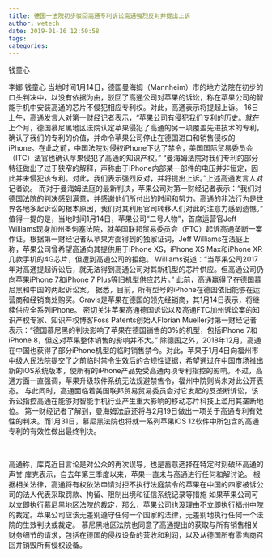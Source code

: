 ```yaml
---
title: 德国一法院初步驳回高通专利诉讼高通强烈反对并提出上诉
author: wetech
date: 2019-01-16 12:50:58
tags: 
categories: 
---
```

钱童心
<!-- more -->
李娜
钱童心
当地时间1月14日，德国曼海姆（Mannheim）市的地方法院在初步的口头判决中，以没有依据为由，驳回了高通公司对苹果的诉讼，称在苹果公司的智能手机中安装高通的芯片不侵犯相应专利权。对此，高通表示将提起上诉。
16日上午，高通发言人对第一财经记者表示，“苹果公司有侵犯我们专利的历史。就在上个月，德国慕尼黑地区法院认定苹果侵犯了高通的另一项覆盖先进技术的专利，确认了我们的专利的价值，并命令苹果公司停止在德国进口和销售侵权的iPhone。在此之前，中国法院对侵权iPhone下达了禁令，美国国际贸易委员会（ITC）法官也确认苹果侵犯了高通的知识产权。”
“曼海姆法院对我们专利的部分特征做出了过于狭窄的解释，声称由于iPhone内部某一部件的电压并非恒定，因此并未侵犯该专利。对此，我们表示强烈反对，并将提出上诉。”上述高通发言人对记者说。
而对于曼海姆法庭的最新判决，苹果公司对第一财经记者表示：“我们对德国法院的判决感到满意，并感谢他们所付出的时间和努力。高通的非法行为是世界各地多起诉讼的根本原因，我们对其利用官司转移人们对此的注意力感到遗憾。”
值得一提的是，当地时间1月14日，苹果公司“二号人物”，首席运营官Jeff Williams现身加州圣何塞法院，就美国联邦贸易委员会（FTC）起诉高通垄断一案作证。根据第一财经记者从苹果方面得到的独家证词，Jeff Williams在法庭上称，苹果公司曾希望高通向其提供用于iPhone XS，iPhone XS Max和iPhone XR几款手机的4G芯片，但遭到高通公司的拒绝。
Williams说道：“当苹果公司2017年对高通提起诉讼后，就无法得到高通公司对其新机型的芯片供应。但高通公司仍向苹果iPhone 7和iPhone 7 Plus等旧机型供应芯片。”
此前，高通赢得了在德国慕尼黑和中国的两起诉讼案。
据悉，目前，所有型号的iPhone在德国依旧能够在运营商和经销商处购买。Gravis是苹果在德国的领先经销商，其1月14日表示，将继续供应全系列iPhone。
密切关注苹果高通德国诉讼以及高通FTC加州诉讼案的知识产权专家、知识产权博客Foss Patents创始人Florian Mueller对第一财经记者表示：“德国慕尼黑的判决影响了苹果在德国销售的3%的机型，包括iPhone 7和iPhone 8，但这对苹果整体销售的影响并不大。”
除德国之外，2018年12月，高通在中国也获得了部分iPhone机型的临时销售禁令。对此，苹果于1月4日向福州市中级人民法院提交了之前临时禁令生效后的合规性证据，希望通过在中国市场推出新的iOS系统版本，使所有的iPhone产品免受高通两项专利指控的影响。不过，高通方面一直强调，苹果升级软件系统无法规避禁售令，福州中院则尚未对此公开表态。
与此同时，高通面临着美国联邦贸易贸易委员会对它发起的反垄断诉讼，该诉讼指控高通在能够对智能手机行业产生重大影响的移动芯片科技上滥用其垄断地位。
第一财经记者了解到，曼海姆法庭还将与2月19日做出一项关于高通专利有效性的判决。而1月31日，慕尼黑法院也将就一系列苹果iOS 12软件中所包含的高通专利的有效性做出最终判决。
 
 
 
高通称，库克近日言论是对公众的再次误导，也是蓄意选择在特定时刻破环高通的声誉
库克表示，自去年第三季度以来，苹果一直未与高通进行任何和解讨论。
根据相关法律，高通将有权依法申请对拒不执行法庭禁令的苹果在中国的四家被诉公司的法人代表采取罚款、拘留、限制出境和征信系统记录等措施
如果苹果公司可以立即执行慕尼黑地区法院的裁定，那么，苹果公司也没理由不立即执行福州中院的裁定。苹果公司应该无差别遵守任何一个国家的法律，无差别地执行任何一个法院的生效判决或裁定。
慕尼黑地区法院也同意了高通提出的获取与所有销售相关财务细节的请求，包括在德国的侵权设备的营收和利润，以及从德国所有零售商召回并销毁所有侵权设备。
